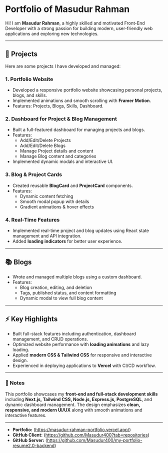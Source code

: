 # Portfolio of Masudur Rahman

Hi! I am **Masudur Rahman**, a highly skilled and motivated Front-End Developer with a strong passion for building modern, user-friendly web applications and exploring new technologies.

---

 

 

## 📂 Projects

Here are some projects I have developed and managed:

### 1. **Portfolio Website**
- Developed a responsive portfolio website showcasing personal projects, blogs, and skills.
- Implemented animations and smooth scrolling with **Framer Motion**.
- Features: Projects, Blogs, Skills, Dashboard.

### 2. **Dashboard for Project & Blog Management**
- Built a full-featured dashboard for managing projects and blogs.
- Features:
  - Add/Edit/Delete Projects
  - Add/Edit/Delete Blogs
  - Manage Project details and content
  - Manage Blog content and categories
- Implemented dynamic modals and interactive UI.

### 3. **Blog & Project Cards**
- Created reusable **BlogCard** and **ProjectCard** components.
- Features:
  - Dynamic content fetching
  - Smooth modal popup with details
  - Gradient animations & hover effects

### 4. **Real-Time Features**
- Implemented real-time project and blog updates using React state management and API integration.
- Added **loading indicators** for better user experience.

---

## 📚 Blogs
- Wrote and managed multiple blogs using a custom dashboard.
- Features:
  - Blog creation, editing, and deletion
  - Tags, published status, and content formatting
  - Dynamic modal to view full blog content

---

## ⚡ Key Highlights

- Built full-stack features including authentication, dashboard management, and CRUD operations.
- Optimized website performance with **loading animations** and lazy loading.
- Applied **modern CSS & Tailwind CSS** for responsive and interactive design.
- Experienced in deploying applications to **Vercel** with CI/CD workflow.

---

 

### 📌 Notes

This portfolio showcases my **front-end and full-stack development skills** including **Next.js, Tailwind CSS, Node.js, Express.js, PostgreSQL**, and dynamic dashboard management. The design emphasizes **clean, responsive, and modern UI/UX** along with smooth animations and interactive features.

---

- **Portfolio:** (https://masudur-rahman-portfolio.vercel.app/)  
- **GitHub Client:** (https://github.com/Masudur400?tab=repositories)  
- **GitHub Server:** (https://github.com/Masudur400/my-portfolio-resume2.0-backend)  
